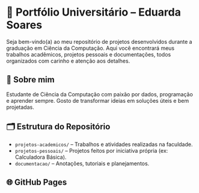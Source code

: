# 💼 Portfólio Universitário – Eduarda Soares

Seja bem-vindo(a) ao meu repositório de projetos desenvolvidos durante a graduação em Ciência da Computação. Aqui você encontrará meus trabalhos acadêmicos, projetos pessoais e documentações, todos organizados com carinho e atenção aos detalhes.

## 🧠 Sobre mim
Estudante de Ciência da Computação com paixão por dados, programação e aprender sempre. Gosto de transformar ideias em soluções úteis e bem projetadas.

## 🗂️ Estrutura do Repositório
- `projetos-academicos/` – Trabalhos e atividades realizadas na faculdade.
- `projetos-pessoais/` – Projetos feitos por iniciativa própria (ex: Calculadora Básica).
- `documentacao/` – Anotações, tutoriais e planejamentos.

## 🌐 GitHub Pages